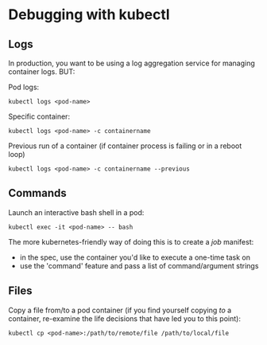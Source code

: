 # Debugging with kubectl

## Logs
In production, you want to be using a log aggregation service for managing container logs. BUT:

Pod logs:

    kubectl logs <pod-name>

Specific container:

    kubectl logs <pod-name> -c containername

Previous run of a container (if container process is failing or in a reboot loop)

    kubectl logs <pod-name> -c containername --previous


## Commands
Launch an interactive bash shell in a pod:

    kubectl exec -it <pod-name> -- bash

The more kubernetes-friendly way of doing this is to create a *job* manifest:
- in the spec, use the container you'd like to execute a one-time task on
- use the 'command' feature and pass a list of command/argument strings


## Files
Copy a file from/to a pod container (if you find yourself copying *to* a container, re-examine the life decisions that have led you to this point):

    kubectl cp <pod-name>:/path/to/remote/file /path/to/local/file

